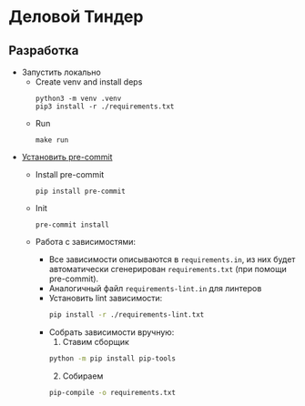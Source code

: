 # Деловой Тиндер

## Разработка

* Запустить локально
    * Create venv and install deps
      ```
      python3 -m venv .venv
      pip3 install -r ./requirements.txt
      ```
    * Run
      ```
      make run
      ```
* [Установить pre-commit](https://pre-commit.com/)
    * Install pre-commit
      ```
      pip install pre-commit
      ```
    * Init
      ```
      pre-commit install
      ```

  * Работа с зависимостями:
      * Все зависимости описываются в `requirements.in`, из них будет автоматически сгенерирован `requirements.txt` (при
        помощи pre-commit).
      * Аналогичный файл `requirements-lint.in` для линтеров
      * Установить lint зависимости:
        ```bash
        pip install -r ./requirements-lint.txt
        ```
      * Собрать зависимости вручную:
        1) Ставим сборщик
        ```bash
        python -m pip install pip-tools
        ```
        2) Собираем
        ```bash
        pip-compile -o requirements.txt
        ```
